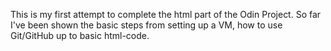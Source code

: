 This is my first attempt to complete the html part of the Odin Project. So far I've been shown the basic steps from setting up a VM, how to use Git/GitHub up to basic html-code.